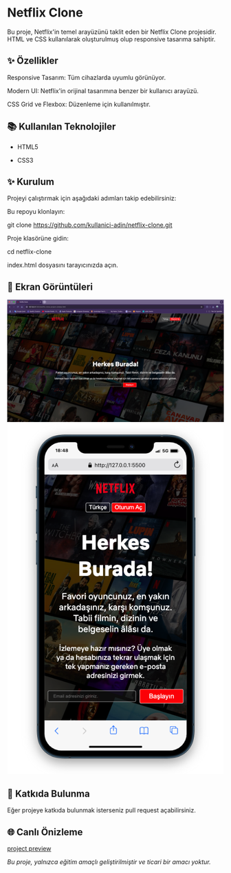 # Netflix Clone

Bu proje, Netflix'in temel arayüzünü taklit eden bir Netflix Clone projesidir. HTML ve CSS kullanılarak oluşturulmuş olup responsive tasarıma sahiptir.

 ## ✨ Özellikler

Responsive Tasarım: Tüm cihazlarda uyumlu görünüyor.

Modern UI: Netflix'in orijinal tasarımına benzer bir kullanıcı arayüzü.

CSS Grid ve Flexbox: Düzenleme için kullanılmıştır.

## 📚 Kullanılan Teknolojiler

* HTML5

* CSS3

## ✨ Kurulum

Projeyi çalıştırmak için aşağıdaki adımları takip edebilirsiniz:

Bu repoyu klonlayın:

git clone https://github.com/kullanici-adin/netflix-clone.git

Proje klasörüne gidin:

cd netflix-clone

index.html dosyasını tarayıcınızda açın.

## 🚀 Ekran Görüntüleri

![netflix-clone-1](./project-views/netflix-clone-1.png)
![netflix-clone-mobile](./project-views/netflix-clone-mobile.png)


## 👤 Katkıda Bulunma

Eğer projeye katkıda bulunmak isterseniz pull request açabilirsiniz.

## 🌐 Canlı Önizleme

[project preview](./project-views/netflix-clone.gif)

_Bu proje, yalnızca eğitim amaçlı geliştirilmiştir ve ticari bir amacı yoktur._

